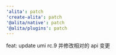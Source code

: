 ```yaml
---
'alita': patch
'create-alita': patch
'@alita/native': patch
'@alita/plugins': patch
---
```


feat: update umi rc.9 并修改相对的 api 变更
